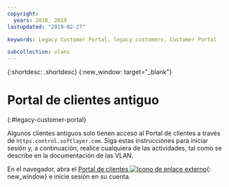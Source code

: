 ```yaml
---
copyright:
  years: 2018, 2019
lastupdated: "2019-02-27"

keywords: Legacy Customer Portal, legacy customers, Customer Portal

subcollection: vlans
---
```


{:shortdesc: .shortdesc}
{:new_window: target="_blank"}
 
# Portal de clientes antiguo
{:#legacy-customer-portal}
 
Algunos clientes antiguos solo tienen acceso al Portal de clientes a través de `https.control.softlayer.com`. Siga estas instrucciones para iniciar sesión y, a continuación, realice cualquiera de las actividades, tal como se describe en la documentación de las VLAN. 

En el navegador, abra el [Portal de clientes ![Icono de enlace externo](../../icons/launch-glyph.svg "Icono de enlace externo")](https://control.softlayer.com/){: new_window} e inicie sesión en su cuenta.
